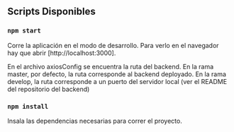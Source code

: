## Scripts Disponibles

### `npm start`

Corre la aplicación en el modo de desarrollo.
Para verlo en el navegador hay que abrir [http://localhost:3000].

En el archivo axiosConfig se encuentra la ruta del backend. 
En la rama master, por defecto, la ruta corresponde al backend deployado.
En la rama develop, la ruta corresponde a un puerto del servidor local (ver el README del repositorio del backend)

### `npm install`

Insala las dependencias necesarias para correr el proyecto.